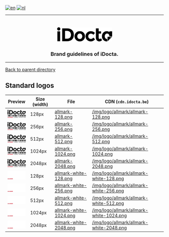 [![en](https://img.shields.io/badge/lang-en-red.svg)](https://github.com/iDocta/brand-guide/blob/main/logo/allmark/export/README.md)
[![nl](https://img.shields.io/badge/lang-nl-green.svg)](https://github.com/iDocta/brand-guide/blob/main/logo/allmark/export/README.nl.md)

---

<h1 align="center">
    <a href="https://www.idocta.be">    
        <picture>
            <source media="(prefers-color-scheme: light)" srcset="https://raw.githubusercontent.com/iDocta/brand-guide/main/logo/source/idocta-black.svg">
            <source media="(prefers-color-scheme: dark)" srcset="https://raw.githubusercontent.com/iDocta/brand-guide/main/logo/source/idocta-white.svg">
            <img width="175px" alt="Shows a black logo in black color mode and a white one in white color mode." src="https://raw.githubusercontent.com/iDocta/brand-guide/main/logo/source/idocta-black.svg">
        </picture>
    </a> 
</h1>
 
<h3 align="center">Brand guidelines of iDocta.</h3>

---

[Back to parent directory](../README.md)

## Standard logos

| Preview                                                                                                                            | Size (width) | File                                                                                                                 | CDN (`cdn.idocta.be`)                                                                                     |
| ---------------------------------------------------------------------------------------------------------------------------------- | ------------ | -------------------------------------------------------------------------------------------------------------------- | --------------------------------------------------------------------------------------------------------- |
| <img src='https://github.com/iDocta/brand-guide/blob/main/logo/allmark/export/allmark-128.png?raw=true' width='64' alt=''/>        | 128px        | [allmark-128.png](https://github.com/iDocta/brand-guide/blob/main/logo/allmark/export/allmark-100.png)               | [/img/logo/allmark/allmark-128.png](https://cdn.idocta.be/img/logo/allmark/allmark-128.png)               |
| <img src='https://github.com/iDocta/brand-guide/blob/main/logo/allmark/export/allmark-256.png?raw=true' width='64' alt=''/>        | 256px        | [allmark-256.png](https://github.com/iDocta/brand-guide/blob/main/logo/allmark/export/allmark-256.png)               | [/img/logo/allmark/allmark-256.png](https://cdn.idocta.be/img/logo/allmark/allmark-256.png)               |
| <img src='https://github.com/iDocta/brand-guide/blob/main/logo/allmark/export/allmark-512.png?raw=true' width='64' alt=''/>        | 512px        | [allmark-512.png](https://github.com/iDocta/brand-guide/blob/main/logo/allmark/export/allmark-512.png)               | [/img/logo/allmark/allmark-512.png](https://cdn.idocta.be/img/logo/allmark/allmark-512.png)               |
| <img src='https://github.com/iDocta/brand-guide/blob/main/logo/allmark/export/allmark-1024.png?raw=true' width='64' alt=''/>       | 1024px       | [allmark-1024.png](https://github.com/iDocta/brand-guide/blob/main/logo/allmark/export/allmark-1024.png)             | [/img/logo/allmark/allmark-1024.png](https://cdn.idocta.be/img/logo/allmark/allmark-1024.png)             |
| <img src='https://github.com/iDocta/brand-guide/blob/main/logo/allmark/export/allmark-2048.png?raw=true' width='64' alt=''/>       | 2048px       | [allmark-2048.png](https://github.com/iDocta/brand-guide/blob/main/logo/allmark/export/allmark-2048.png)             | [/img/logo/allmark/allmark-2048.png](https://cdn.idocta.be/img/logo/allmark/allmark-2048.png)             |
| <img src='https://github.com/iDocta/brand-guide/blob/main/logo/allmark/export/allmark-white-128.png?raw=true' width='64' alt=''/>  | 128px        | [allmark-white-128.png](https://github.com/iDocta/brand-guide/blob/main/logo/allmark/export/allmark-white-128.png)   | [/img/logo/allmark/allmark-white-128.png](https://cdn.idocta.be/img/logo/allmark/allmark-white-128.png)   |
| <img src='https://github.com/iDocta/brand-guide/blob/main/logo/allmark/export/allmark-white-256.png?raw=true' width='64' alt=''/>  | 256px        | [allmark-white-256.png](https://github.com/iDocta/brand-guide/blob/main/logo/allmark/export/allmark-white-256.png)   | [/img/logo/allmark/allmark-white-256.png](https://cdn.idocta.be/img/logo/allmark/allmark-white-256.png)   |
| <img src='https://github.com/iDocta/brand-guide/blob/main/logo/allmark/export/allmark-white-512.png?raw=true' width='64' alt=''/>  | 512px        | [allmark-white-512.png](https://github.com/iDocta/brand-guide/blob/main/logo/allmark/export/allmark-white-512.png)   | [/img/logo/allmark/allmark-white-512.png](https://cdn.idocta.be/img/logo/allmark/allmark-white-512.png)   |
| <img src='https://github.com/iDocta/brand-guide/blob/main/logo/allmark/export/allmark-white-1024.png?raw=true' width='64' alt=''/> | 1024px       | [allmark-white-1024.png](https://github.com/iDocta/brand-guide/blob/main/logo/allmark/export/allmark-white-1024.png) | [/img/logo/allmark/allmark-white-1024.png](https://cdn.idocta.be/img/logo/allmark/allmark-white-1024.png) |
| <img src='https://github.com/iDocta/brand-guide/blob/main/logo/allmark/export/allmark-white-2048.png?raw=true' width='64' alt=''/> | 2048px       | [allmark-white-2048.png](https://github.com/iDocta/brand-guide/blob/main/logo/allmark/export/allmark-white-2048.png) | [/img/logo/allmark/allmark-white-2048.png](https://cdn.idocta.be/img/logo/allmark/allmark-white-2048.png) |
